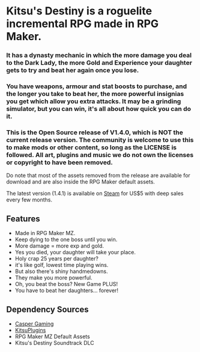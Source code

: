 # Kitsu's Destiny is a roguelite incremental RPG made in RPG Maker.
### It has a dynasty mechanic in which the more damage you deal to the Dark Lady, the more Gold and Experience your daughter gets to try and beat her again once you lose. 
### You have weapons, armour and stat boosts to purchase, and the longer you take to beat her, the more powerful insignias you get which allow you extra attacks. It may be a grinding simulator, but you can win, it's all about how quick you can do it.
### This is the Open Source release of V1.4.0, which is NOT the current release version. The community is welcome to use this to make mods or other content, so long as the LICENSE is followed. All art, plugins and music we do not own the licenses or copyright to have been removed.

Do note that most of the assets removed from the release are available for download and are also inside the RPG Maker default assets.

The latest version (1.4.1) is available on [Steam](https://store.steampowered.com/app/1589290/Kitsus_Destiny/) for US$5 with deep sales every few months.

## Features
- Made in RPG Maker MZ.
- Keep dying to the one boss until you win.
- More damage = more exp and gold.
- Yes you died, your daughter will take your place.
- Holy crap 25 years per daughter?
- it's like golf, lowest time playing wins.
- But also there's shiny handmedowns.
- They make you more powerful.
- Oh, you beat the boss? New Game PLUS!
- You have to beat her daughters... forever!

## Dependency Sources
- [Casper Gaming](https://casper-gaming.itch.io/)
- [KitsuPlugins](https://drive.google.com/file/d/1MlLsUDrldVg6Zx9jg1uhGakB_KgD9Fnk/view?usp=sharing)
- RPG Maker MZ Default Assets
- Kitsu's Destiny Soundtrack DLC
